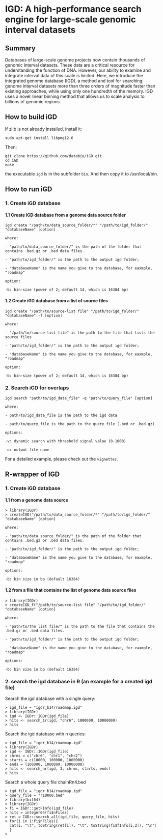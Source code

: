 # IGD: A high-performance search engine for large-scale genomic interval datasets

## Summary

Databases of large-scale genome projects now contain thousands of genomic interval datasets. These data are a critical resource for understanding the function of DNA. However, our ability to examine and integrate interval data of this scale is limited. Here, we introduce the integrated genome database (IGD), a method and tool for searching genome interval datasets more than three orders of magnitude faster than existing approaches, while using only one hundredth of the memory. IGD uses a novel linear binning method that allows us to scale analysis to billions of genomic regions. 

## How to build iGD

If zlib is not already installed, install it:
```
sudo apt-get install libpng12-0
```
Then:
```
git clone https://github.com/databio/iGD.git
cd iGD
make
```
the executable `igd` is in the subfolder `bin`. And then copy it to /usr/local/bin.

## How to run iGD

### 1. Create iGD database
 
#### 1.1 Create iGD database from a genome data source folder
```
igd create "/path/to/data_source_folder/*" "/path/to/igd_folder/" "databaseName" [option]

where:

- "path/to/data_source_folder/" is the path of the folder that contains .bed.gz or .bed data files.

- "path/to/igd_folder/" is the path to the output igd folder;

- "databaseName" is the name you give to the database, for eaxmple, "roadmap"

option:

-b: bin-size (power of 2; default 14, which is 16384 bp)
```
#### 1.2 Create iGD database from a list of source files
 
```
igd create "/path/to/source-list file" "/path/to/igd_folder/" "databaseName" -f [option]

where:

- "/path/to/source-list file" is the path to the file that lists the source files

- "path/to/igd_folder/" is the path to the output igd folder;

- "databaseName" is the name you give to the database, for eaxmple, "roadmap"

option:

-b: bin-size (power of 2; default 14, which is 16384 bp)
```


### 2. Search iGD for overlaps
```
igd search "path/to/igd_data_file" -q "path/to/query_file" [option]

where:

- path/to/igd_data_file is the path to the igd data

- path/to/query_file is the path to the query file (.bed or .bed.gz)

options:

-v: dynamic search with threshold signal value (0-1000)

-o: output file-name
```

For a detailed example, please check out the `vignettes`.

## R-wrapper of IGD

### 1. Create iGD database 
#### 1.1  from a genome data source
```
> library(IGDr)
> createIGD("/path/to/data_source_folder/*" "/path/to/igd_folder/" "databaseName" [option]

where:

- "path/to/data_source_folder/" is the path of the folder that contains .bed.gz or .bed data files.

- "path/to/igd_folder/" is the path to the output igd folder;

- "databaseName" is the name you give to the database, for eaxmple, "roadmap"

options:

-b: bin size in bp (default 16384)
```
#### 1.2  from a file that contains the list of genome data source files 
```
> library(IGDr)
> createIGD_f("/path/to/source-list file" "/path/to/igd_folder/" "databaseName" [option]

where:

- "path/to/the list file/" is the path to the file that contains the .bed.gz or .bed data files.

- "path/to/igd_folder/" is the path to the output igd folder;

- "databaseName" is the name you give to the database, for eaxmple, "roadmap"

options:

-b: bin size in bp (default 16384)
```

### 2. search the igd database in R (an example for a created igd file)

Search the igd database with a single query:
```
> igd_file = "igdr_b14/roadmap.igd"
> library(IGDr)
> igd <- IGDr::IGDr(igd_file)
> hits <- search_1r(igd, "chr6", 1000000, 10000000)
> hits
```
Search the igd database with n queries:
```
> igd_file = "igdr_b14/roadmap.igd"
> library(IGDr)
> igd <- IGDr::IGDr(igd_file)
> chrms = c("chr6", "chr1", "chr2")
> starts = c(10000, 100000, 1000000)
> ends = (100000, 1000000, 10000000)
> hits <- search_nr(igd, 3, chrms, starts, ends)
> hits
```
Search a whole query file chainRn4.bed
```
> igd_file = "igdr_b14/roadmap.igd"
> query_file = "r10000.bed"
> library(bit64)
> library(IGDr)
> fi = IGDr::getFInfo(igd_file)
> hits = integer64(fi$nFiles)
> ret = IGDr::search_all(igd_file, query_file, hits)
> for(i in 1:fi$nFiles){
  cat(i, "\t", toString(ret[i]), "\t", toString(fi$fInfo[i,2]), "\n")
  }
>
```
